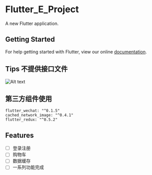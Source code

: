 # Flutter_E_Project

A new Flutter application.

## Getting Started

For help getting started with Flutter, view our online
[documentation](https://flutter.io/).

## Tips 不提供接口文件
![Alt text](https://github.com/pj0579/Flutter_E_Project/blob/master/show.gif?raw=true)
## 第三方组件使用
  `flutter_wechat: "^0.1.5"`<br/>
  `cached_network_image: "^0.4.1"`<br/>
  `flutter_redux: "^0.5.2"`<br/>
## Features
- [ ]  登录注册
- [ ]  购物车
- [ ]  数据缓存
- [ ]  一系列功能完成
